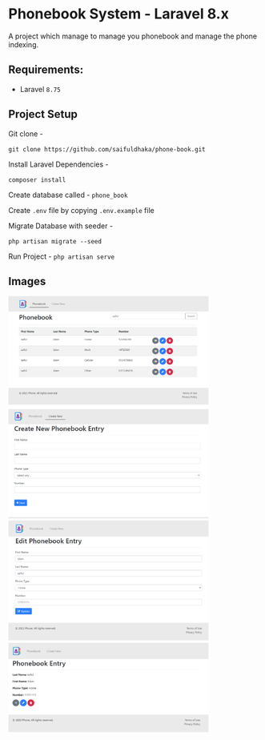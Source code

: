 # Phonebook System - Laravel 8.x

A project which manage to manage you phonebook and manage the phone indexing.

## Requirements:
- Laravel `8.75`


## Project Setup
Git clone -
```console
git clone https://github.com/saifuldhaka/phone-book.git
```

Install Laravel Dependencies -
```console
composer install
```

Create database called - `phone_book`

Create `.env` file by copying `.env.example` file


Migrate Database with seeder -
```console
php artisan migrate --seed
```

Run Project - `php artisan serve`

## Images
<img src="https://raw.githubusercontent.com/saifuldhaka/phone-book/main/public/images/list1.png" width="400">

<img src="https://raw.githubusercontent.com/saifuldhaka/phone-book/main/public/images/create.png" width="400">

<img src="https://raw.githubusercontent.com/saifuldhaka/phone-book/main/public/images/edit.png" width="400">

<img src="https://raw.githubusercontent.com/saifuldhaka/phone-book/main/public/images/details.png" width="400">
